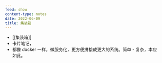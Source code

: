 ```yaml
---
feed: show
content-type: notes
date: 2022-06-09
title: 集装箱
---
```

- [[集装箱]]
- 卡片笔记，
- 都像 docker 一样，微服务化，更方便拼接成更大的系统。简单 - 复杂，本应如此。
